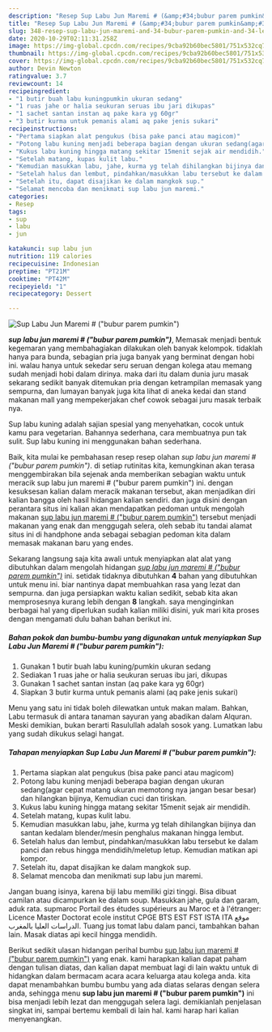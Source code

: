 ```yaml
---
description: "Resep Sup Labu Jun Maremi # (&amp;#34;bubur parem pumkin&amp;#34;) Lezat"
title: "Resep Sup Labu Jun Maremi # (&amp;#34;bubur parem pumkin&amp;#34;) Lezat"
slug: 348-resep-sup-labu-jun-maremi-and-34-bubur-parem-pumkin-and-34-lezat
date: 2020-10-29T02:11:31.258Z
image: https://img-global.cpcdn.com/recipes/9cba92b60bec5801/751x532cq70/sup-labu-jun-maremi-bubur-parem-pumkin-foto-resep-utama.jpg
thumbnail: https://img-global.cpcdn.com/recipes/9cba92b60bec5801/751x532cq70/sup-labu-jun-maremi-bubur-parem-pumkin-foto-resep-utama.jpg
cover: https://img-global.cpcdn.com/recipes/9cba92b60bec5801/751x532cq70/sup-labu-jun-maremi-bubur-parem-pumkin-foto-resep-utama.jpg
author: Devin Newton
ratingvalue: 3.7
reviewcount: 14
recipeingredient:
- "1 butir buah labu kuningpumkin ukuran sedang"
- "1 ruas jahe or halia seukuran seruas ibu jari dikupas"
- "1 sachet santan instan aq pake kara yg 60gr"
- "3 butir kurma untuk pemanis alami aq pake jenis sukari"
recipeinstructions:
- "Pertama siapkan alat pengukus (bisa pake panci atau magicom)"
- "Potong labu kuning menjadi beberapa bagian dengan ukuran sedang(agar cepat matang ukuran memotong nya jangan besar besar) dan hilangkan bijinya, Kemudian cuci dan tiriskan."
- "Kukus labu kuning hingga matang sekitar 15menit sejak air mendidih."
- "Setelah matang, kupas kulit labu."
- "Kemudian masukkan labu, jahe, kurma yg telah dihilangkan bijinya dan santan kedalam blender/mesin penghalus makanan hingga lembut."
- "Setelah halus dan lembut, pindahkan/masukkan labu tersebut ke dalam panci dan rebus hingga mendidih/meletup letup. Kemudian matikan api kompor."
- "Setelah itu, dapat disajikan ke dalam mangkok sup."
- "Selamat mencoba dan menikmati sup labu jun maremi."
categories:
- Resep
tags:
- sup
- labu
- jun

katakunci: sup labu jun 
nutrition: 119 calories
recipecuisine: Indonesian
preptime: "PT21M"
cooktime: "PT42M"
recipeyield: "1"
recipecategory: Dessert

---
```



![Sup Labu Jun Maremi # (&#34;bubur parem pumkin&#34;)](https://img-global.cpcdn.com/recipes/9cba92b60bec5801/751x532cq70/sup-labu-jun-maremi-bubur-parem-pumkin-foto-resep-utama.jpg)

<b><i>sup labu jun maremi # (&#34;bubur parem pumkin&#34;)</i></b>, Memasak menjadi bentuk kegemaran yang membahagiakan dilakukan oleh banyak kelompok. tidaklah hanya para bunda, sebagian pria juga banyak yang berminat dengan hobi ini. walau hanya untuk sekedar seru seruan dengan kolega atau memang sudah menjadi hobi dalam dirinya. maka dari itu dalam dunia juru masak sekarang sedikit banyak ditemukan pria dengan ketrampilan memasak yang sempurna, dan lumayan banyak juga kita lihat di aneka kedai dan stand makanan mall yang mempekerjakan chef cowok sebagai juru masak terbaik nya.

Sup labu kuning adalah sajian spesial yang menyehatkan, cocok untuk kamu para vegetarian. Bahannya sederhana, cara membuatnya pun tak sulit. Sup labu kuning ini menggunakan bahan sederhana.

Baik, kita mulai ke pembahasan resep resep olahan <i>sup labu jun maremi # (&#34;bubur parem pumkin&#34;)</i>. di setiap rutinitas kita, kemungkinan akan terasa menggembirakan bila sejenak anda memberikan sebagian waktu untuk meracik sup labu jun maremi # (&#34;bubur parem pumkin&#34;) ini. dengan kesuksesan kalian dalam meracik makanan tersebut, akan menjadikan diri kalian bangga oleh hasil hidangan kalian sendiri. dan juga disini dengan perantara situs ini kalian akan mendapatkan pedoman untuk mengolah makanan <u>sup labu jun maremi # (&#34;bubur parem pumkin&#34;)</u> tersebut menjadi makanan yang enak dan menggugah selera, oleh sebab itu tandai alamat situs ini di handphone anda sebagai sebagian pedoman kita dalam memasak makanan baru yang endes.


Sekarang langsung saja kita awali untuk menyiapkan alat alat yang dibutuhkan dalam mengolah hidangan <u><i>sup labu jun maremi # (&#34;bubur parem pumkin&#34;)</i></u> ini. setidak tidaknya dibutuhkan <b>4</b> bahan yang dibutuhkan untuk menu ini. biar nantinya dapat membuahkan rasa yang lezat dan sempurna. dan juga persiapkan waktu kalian sedikit, sebab kita akan memprosesnya kurang lebih dengan <b>8</b> langkah. saya menginginkan berbagai hal yang diperlukan sudah kalian miliki disini, yuk mari kita proses dengan mengamati dulu bahan bahan berikut ini.

<!--inarticleads1-->

##### Bahan pokok dan bumbu-bumbu yang digunakan untuk menyiapkan Sup Labu Jun Maremi # (&#34;bubur parem pumkin&#34;):

1. Gunakan 1 butir buah labu kuning/pumkin ukuran sedang
1. Sediakan 1 ruas jahe or halia seukuran seruas ibu jari, dikupas
1. Gunakan 1 sachet santan instan (aq pake kara yg 60gr)
1. Siapkan 3 butir kurma untuk pemanis alami (aq pake jenis sukari)


Menu yang satu ini tidak boleh dilewatkan untuk makan malam. Bahkan, Labu termasuk di antara tanaman sayuran yang abadikan dalam Alquran. Meski demikian, bukan berarti Rasulullah adalah sosok yang. Lumatkan labu yang sudah dikukus selagi hangat. 

<!--inarticleads2-->

##### Tahapan menyiapkan Sup Labu Jun Maremi # (&#34;bubur parem pumkin&#34;):

1. Pertama siapkan alat pengukus (bisa pake panci atau magicom)
1. Potong labu kuning menjadi beberapa bagian dengan ukuran sedang(agar cepat matang ukuran memotong nya jangan besar besar) dan hilangkan bijinya, Kemudian cuci dan tiriskan.
1. Kukus labu kuning hingga matang sekitar 15menit sejak air mendidih.
1. Setelah matang, kupas kulit labu.
1. Kemudian masukkan labu, jahe, kurma yg telah dihilangkan bijinya dan santan kedalam blender/mesin penghalus makanan hingga lembut.
1. Setelah halus dan lembut, pindahkan/masukkan labu tersebut ke dalam panci dan rebus hingga mendidih/meletup letup. Kemudian matikan api kompor.
1. Setelah itu, dapat disajikan ke dalam mangkok sup.
1. Selamat mencoba dan menikmati sup labu jun maremi.


Jangan buang isinya, karena biji labu memiliki gizi tinggi. Bisa dibuat camilan atau dicampurkan ke dalam soup. Masukkan jahe, gula dan garam, aduk rata. supmaroc Portail des études supérieurs au Maroc et à l&#39;étranger: Licence Master Doctorat ecole institut CPGE BTS EST FST ISTA ITA موقع الدراسات العليا بالمغرب. Tuang jus tomat labu dalam panci, tambahkan bahan lain. Masak diatas api kecil hingga mendidih. 

Berikut sedikit ulasan hidangan perihal bumbu <u>sup labu jun maremi # (&#34;bubur parem pumkin&#34;)</u> yang enak. kami harapkan kalian dapat paham dengan tulisan diatas, dan kalian dapat membuat lagi di lain waktu untuk di hidangkan dalam bermacam acara acara keluarga atau kolega anda. kita dapat menambahkan bumbu bumbu yang ada diatas selaras dengan selera anda, sehingga menu <b>sup labu jun maremi # (&#34;bubur parem pumkin&#34;)</b> ini bisa menjadi lebih lezat dan menggugah selera lagi. demikianlah penjelasan singkat ini, sampai bertemu kembali di lain hal. kami harap hari kalian menyenangkan.
